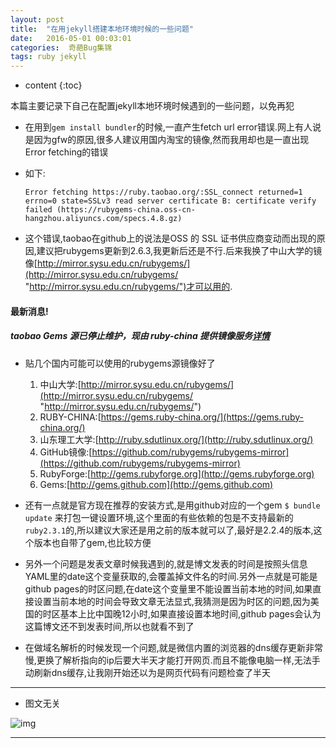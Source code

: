 ```yaml
---
layout: post
title:  "在用jekyll搭建本地环境时候的一些问题"
date:   2016-05-01 00:03:01
categories:  奇葩Bug集锦
tags: ruby jekyll
---
```


* content
{:toc}

本篇主要记录下自己在配置jekyll本地环境时候遇到的一些问题，以免再犯




- 在用到`gem install bundler`的时候,一直产生fetch url error错误.网上有人说是因为gfw的原因,很多人建议用国内淘宝的镜像,然而我用却也是一直出现Error fetching的错误

- 如下:   

	```
	Error fetching https://ruby.taobao.org/:SSL_connect returned=1 errno=0 state=SSLv3 read server certificate B: certificate verify failed (https://rubygems-china.oss-cn-hangzhou.aliyuncs.com/specs.4.8.gz)
	```

- 这个错误,taobao在github上的说法是OSS 的 SSL 证书供应商变动而出现的原因,建议把rubygems更新到2.6.3,我更新后还是不行.后来我换了中山大学的镜像[http://mirror.sysu.edu.cn/rubygems/](http://mirror.sysu.edu.cn/rubygems/ "http://mirror.sysu.edu.cn/rubygems/")才可以用的.

#### 最新消息!

##### taobao Gems 源已停止维护，现由 ruby-china 提供镜像服务[详情](http://www.oschina.net/news/71749/taobao-gems-ruby-china)
	
- 贴几个国内可能可以使用的rubygems源镜像好了

	1. 中山大学:[http://mirror.sysu.edu.cn/rubygems/](http://mirror.sysu.edu.cn/rubygems/ "http://mirror.sysu.edu.cn/rubygems/")
	2. RUBY-CHINA:[https://gems.ruby-china.org/](https://gems.ruby-china.org/)
	3. 山东理工大学:[http://ruby.sdutlinux.org/](http://ruby.sdutlinux.org/)
	4. GitHub镜像:[https://github.com/rubygems/rubygems-mirror](https://github.com/rubygems/rubygems-mirror)
	5. RubyForge:[http://gems.rubyforge.org](http://gems.rubyforge.org)
	6. Gems:[http://gems.github.com](http://gems.github.com)  


- 还有一点就是官方现在推荐的安装方式,是用github对应的一个gem `$ bundle update` 来打包一键设置环境,这个里面的有些依赖的包是不支持最新的`ruby2.3.1`的,所以建议大家还是用之前的版本就可以了,最好是2.2.4的版本,这个版本也自带了gem,也比较方便

- 另外一个问题是发表文章时候我遇到的,就是博文发表的时间是按照头信息 YAML里的date这个变量获取的,会覆盖掉文件名的时间.另外一点就是可能是github pages的时区问题,在date这个变量里不能设置当前本地的时间,如果直接设置当前本地的时间会导致文章无法显式,我猜测是因为时区的问题,因为美国的时区基本上比中国晚12小时,如果直接设置本地时间,github pages会认为这篇博文还不到发表时间,所以也就看不到了

- 在做域名解析的时候发现一个问题,就是微信内置的浏览器的dns缓存更新非常慢,更换了解析指向的ip后要大半天才能打开网页.而且不能像电脑一样,无法手动刷新dns缓存,让我刚开始还以为是网页代码有问题检查了半天

---
- 图文无关  

![img](http://ww4.sinaimg.cn/mw600/767e4963jw1f3herh1r75j212z0qo7fz.jpg) 

---
